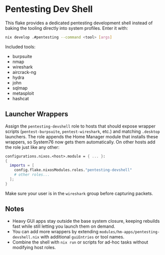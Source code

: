 # Pentesting Dev Shell

This flake provides a dedicated pentesting development shell instead of baking the tooling directly into system profiles. Enter it with:

```bash
nix develop .#pentesting --command <tool> [args]
```

Included tools:

- burpsuite
- nmap
- wireshark
- aircrack-ng
- hydra
- john
- sqlmap
- metasploit
- hashcat

## Launcher Wrappers

Assign the `pentesting-devshell` role to hosts that should expose wrapper scripts (`pentest-burpsuite`, `pentest-wireshark`, etc.) and matching `.desktop` launchers. The role appends the Home Manager module that installs these wrappers, so System76 now gets them automatically. On other hosts add the role just like any other:

```nix
configurations.nixos.<host>.module = { ... }:
{
  imports = [
    config.flake.nixosModules.roles."pentesting-devshell"
    # other roles...
  ];
}
```

Make sure your user is in the `wireshark` group before capturing packets.

## Notes

- Heavy GUI apps stay outside the base system closure, keeping rebuilds fast while still letting you launch them on demand.
- You can add more wrappers by extending `modules/hm-apps/pentesting-devshell.nix` with additional `guiEntries` or tool names.
- Combine the shell with `nix run` or scripts for ad-hoc tasks without modifying host roles.
